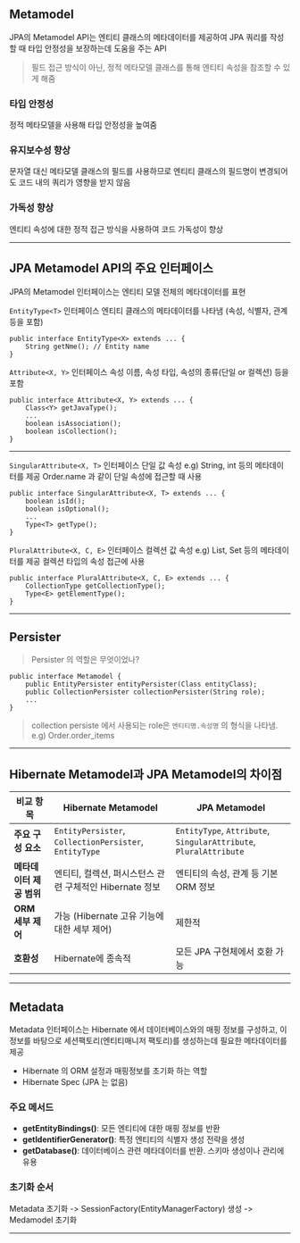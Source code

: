 ```font-jua
```

## Metamodel

JPA의 Metamodel API는 엔티티 클래스의 메타데이터를 제공하여 JPA 쿼리를 작성할 때 타입 안정성을 보장하는데 도움을 주는 API
> 필드 접근 방식이 아닌, 정적 메타모델 클래스를 통해 엔티티 속성을 참조할 수 있게 해줌
>

### 타입 안정성

정적 메타모델을 사용해 타입 안정성을 높여줌

### 유지보수성 향상

문자열 대신 메타모델 클래스의 필드를 사용하므로 엔티티 클래스의 필드명이 변경되어도 코드 내의 쿼리가 영향을 받지 않음

### 가독성 향상

엔티티 속성에 대한 정적 접근 방식을 사용하여 코드 가독성이 향상

---

## JPA Metamodel API의 주요 인터페이스

JPA의 Metamodel 인터페이스는 엔티티 모델 전체의 메타데이터를 표현

`EntityType<T>` 인터페이스
엔티티 클래스의 메타데이터를 나타냄 (속성, 식별자, 관계 등을 포함)

```java-light
public interface EntityType<X> extends ... {
    String getNme(); // Entity name
}
```

`Attribute<X, Y>` 인터페이스
속성 이름, 속성 타입, 속성의 종류(단일 or 컬렉션) 등을 포함

```java-light
public interface Attribute<X, Y> extends ... {
    Class<Y> getJavaType();
    ...
    boolean isAssociation();
    boolean isCollection();
}
```

---

`SingularAttribute<X, T>` 인터페이스
단일 값 속성 e.g) String, int 등의 메타데이터를 제공
Order.name 과 같이 단일 속성에 접근할 때 사용

```java-light
public interface SingularAttribute<X, T> extends ... {
    boolean isId();
    boolean isOptional();
    ...
    Type<T> getType();
}

```

`PluralAttribute<X, C, E>` 인터페이스
컬렉션 값 속성 e.g) List, Set 등의 메타데이터를 제공
컬렉션 타입의 속성 접근에 사용

```java-light
public interface PluralAttribute<X, C, E> extends ... {
    CollectionType getCollectionType();
    Type<E> getElementType();
}
```

---

## Persister

> Persister 의 역할은 무엇이었나?
>

```java-light
public interface Metamodel {
    public EntityPersister entityPersister(Class entityClass);
    public CollectionPersister collectionPersister(String role);
    ...
}
```

> collection persiste 에서 사용되는 role은 `엔티티명.속성명` 의 형식을 나타냄. e.g) Order.order_items
>

---

## Hibernate Metamodel과 JPA Metamodel의 차이점

| 비교 항목           | Hibernate Metamodel                                    | JPA Metamodel                                                     |
|-----------------|--------------------------------------------------------|-------------------------------------------------------------------|
| **주요 구성 요소**    | `EntityPersister`, `CollectionPersister`, `EntityType` | `EntityType`, `Attribute`, `SingularAttribute`, `PluralAttribute` |
| **메타데이터 제공 범위** | 엔티티, 컬렉션, 퍼시스턴스 관련 구체적인 Hibernate 정보                   | 엔티티의 속성, 관계 등 기본 ORM 정보                                           |
| **ORM 세부 제어**   | 가능 (Hibernate 고유 기능에 대한 세부 제어)                         | 제한적                                                               |
| **호환성**         | Hibernate에 종속적                                         | 모든 JPA 구현체에서 호환 가능                                                |

---

## Metadata

Metadata 인터페이스는 Hibernate 에서 데이터베이스와의 매핑 정보를 구성하고, 이정보를 바탕으로 세션팩토리(엔티티매니저 팩토리)를 생성하는데 필요한 메타데이터를 제공

- Hibernate 의 ORM 설정과 매핑정보를 초기화 하는 역할
- Hibernate Spec (JPA 는 없음)

### 주요 메서드

- **getEntityBindings()**: 모든 엔티티에 대한 매핑 정보를 반환
- **getIdentifierGenerator()**: 특정 엔티티의 식별자 생성 전략을 생성
- **getDatabase()**: 데이터베이스 관련 메타데이터를 반환. 스키마 생성이나 관리에 유용

### 초기화 순서

Metadata 초기화 -> SessionFactory(EntityManagerFactory) 생성 -> Medamodel 초기화

---
